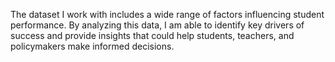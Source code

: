 The dataset I work with includes a wide range of factors influencing student performance. By analyzing this data, I am able to identify key drivers of success and provide insights that could help students, teachers, and policymakers make informed decisions. 
